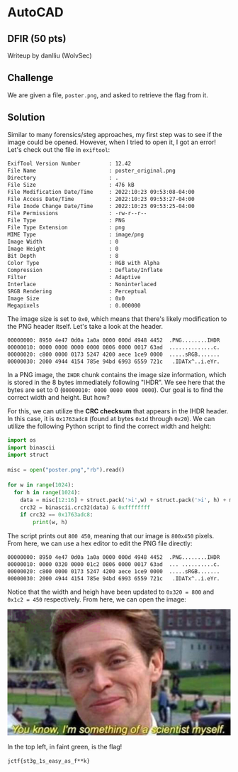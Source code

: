 # AutoCAD
## DFIR (50 pts)

Writeup by danlliu (WolvSec)

## Challenge

We are given a file, `poster.png`, and asked to retrieve the flag from it.

## Solution

Similar to many forensics/steg approaches, my first step was to see if the image could be opened. However, when I tried to open it, I got an error! Let's check out the file in `exiftool`:

```
ExifTool Version Number         : 12.42
File Name                       : poster_original.png
Directory                       : .
File Size                       : 476 kB
File Modification Date/Time     : 2022:10:23 09:53:08-04:00
File Access Date/Time           : 2022:10:23 09:53:27-04:00
File Inode Change Date/Time     : 2022:10:23 09:53:25-04:00
File Permissions                : -rw-r--r--
File Type                       : PNG
File Type Extension             : png
MIME Type                       : image/png
Image Width                     : 0
Image Height                    : 0
Bit Depth                       : 8
Color Type                      : RGB with Alpha
Compression                     : Deflate/Inflate
Filter                          : Adaptive
Interlace                       : Noninterlaced
SRGB Rendering                  : Perceptual
Image Size                      : 0x0
Megapixels                      : 0.000000
```

The image size is set to `0x0`, which means that there's likely modification to the PNG header itself. Let's take a look at the header.

```
00000000: 8950 4e47 0d0a 1a0a 0000 000d 4948 4452  .PNG........IHDR
00000010: 0000 0000 0000 0000 0806 0000 0017 63ad  ..............c.
00000020: c800 0000 0173 5247 4200 aece 1ce9 0000  .....sRGB.......
00000030: 2000 4944 4154 785e 94bd 6993 6559 721c   .IDATx^..i.eYr.
```

In a PNG image, the `IHDR` chunk contains the image size information, which is stored in the 8 bytes immediately following "IHDR". We see here that the bytes are set to 0 (`00000010: 0000 0000 0000 0000`). Our goal is to find the correct width and height. But how?

For this, we can utilize the **CRC checksum** that appears in the IHDR header. In this case, it is `0x1763adc8` (found at bytes `0x1d` through `0x20`). We can utilize the following Python script to find the correct width and height:

```python
import os
import binascii
import struct

misc = open("poster.png","rb").read()

for w in range(1024):
  for h in range(1024):
    data = misc[12:16] + struct.pack('>i',w) + struct.pack('>i', h) + misc[24:29]
    crc32 = binascii.crc32(data) & 0xffffffff
    if crc32 == 0x1763adc8:
        print(w, h)
```

The script prints out `800 450`, meaning that our image is `800x450` pixels. From here, we can use a hex editor to edit the PNG file directly:

```
00000000: 8950 4e47 0d0a 1a0a 0000 000d 4948 4452  .PNG........IHDR
00000010: 0000 0320 0000 01c2 0806 0000 0017 63ad  ... ..........c.
00000020: c800 0000 0173 5247 4200 aece 1ce9 0000  .....sRGB.......
00000030: 2000 4944 4154 785e 94bd 6993 6559 721c   .IDATx^..i.eYr.
```

Notice that the width and heigh have been updated to `0x320 = 800` and `0x1c2 = 450` respectively. From here, we can open the image:

![The flag](autocad_assets/poster.png)

In the top left, in faint green, is the flag!

`jctf{st3g_1s_easy_as_f**k}`

